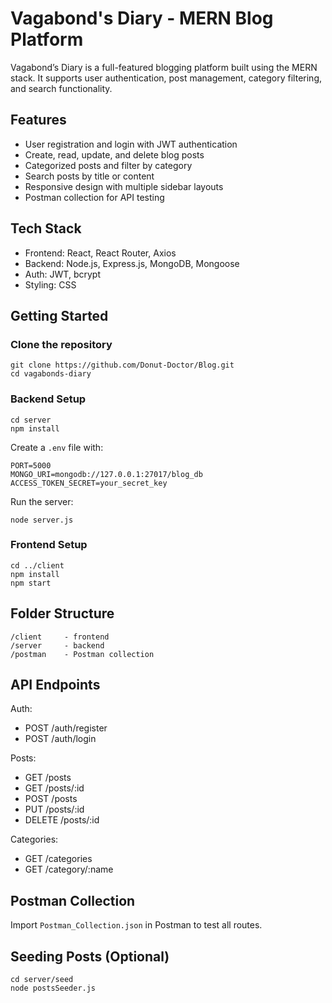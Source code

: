 # Vagabond's Diary - MERN Blog Platform

Vagabond’s Diary is a full-featured blogging platform built using the MERN stack. It supports user authentication, post management, category filtering, and search functionality.

## Features

- User registration and login with JWT authentication
- Create, read, update, and delete blog posts
- Categorized posts and filter by category
- Search posts by title or content
- Responsive design with multiple sidebar layouts
- Postman collection for API testing

## Tech Stack

- Frontend: React, React Router, Axios
- Backend: Node.js, Express.js, MongoDB, Mongoose
- Auth: JWT, bcrypt
- Styling: CSS

## Getting Started

### Clone the repository
```
git clone https://github.com/Donut-Doctor/Blog.git
cd vagabonds-diary
```

### Backend Setup
```
cd server
npm install
```

Create a `.env` file with:
```
PORT=5000
MONGO_URI=mongodb://127.0.0.1:27017/blog_db
ACCESS_TOKEN_SECRET=your_secret_key
```

Run the server:
```
node server.js
```

### Frontend Setup
```
cd ../client
npm install
npm start
```

## Folder Structure
```
/client     - frontend
/server     - backend
/postman    - Postman collection
```

## API Endpoints

Auth:
- POST /auth/register
- POST /auth/login

Posts:
- GET /posts
- GET /posts/:id
- POST /posts
- PUT /posts/:id
- DELETE /posts/:id

Categories:
- GET /categories
- GET /category/:name

## Postman Collection

Import `Postman_Collection.json` in Postman to test all routes.

## Seeding Posts (Optional)
```
cd server/seed
node postsSeeder.js
```
